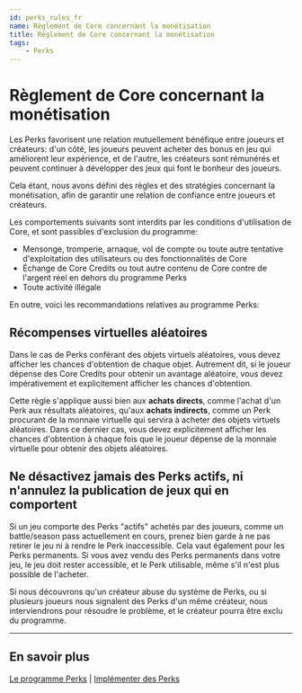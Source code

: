 ```yaml
---
id: perks_rules_fr
name: Règlement de Core concernant la monétisation
title: Règlement de Core concernant la monétisation
tags:
    - Perks
---
```


# Règlement de Core concernant la monétisation

Les Perks favorisent une relation mutuellement bénéfique entre joueurs et créateurs: d'un côté, les joueurs peuvent acheter des bonus en jeu qui améliorent leur expérience, et de l'autre, les créateurs sont rémunérés et peuvent continuer à développer des jeux qui font le bonheur des joueurs.

Cela étant, nous avons défini des règles et des stratégies concernant la monétisation, afin de garantir une relation de confiance entre joueurs et créateurs.

Les comportements suivants sont interdits par les conditions d'utilisation de Core, et sont passibles d'exclusion du programme:

- Mensonge, tromperie, arnaque, vol de compte ou toute autre tentative d'exploitation des utilisateurs ou des fonctionnalités de Core
- Échange de Core Credits ou tout autre contenu de Core contre de l'argent réel en dehors du programme Perks
- Toute activité illégale

En outre, voici les recommandations relatives au programme Perks:

## Récompenses virtuelles aléatoires

Dans le cas de Perks conférant des objets virtuels aléatoires, vous devez afficher les chances d'obtention de chaque objet. Autrement dit, si le joueur dépense des Core Credits pour obtenir un avantage aléatoire, vous devez impérativement et explicitement afficher les chances d'obtention.

Cette règle s'applique aussi bien aux **achats directs**, comme l'achat d'un Perk aux résultats aléatoires, qu'aux **achats indirects**, comme un Perk procurant de la monnaie virtuelle qui servira à acheter des objets virtuels aléatoires. Dans ce dernier cas, vous devez explicitement afficher les chances d'obtention à chaque fois que le joueur dépense de la monnaie virtuelle pour obtenir des objets aléatoires.

## Ne désactivez jamais des Perks actifs, ni n'annulez la publication de jeux qui en comportent

Si un jeu comporte des Perks "actifs" achetés par des joueurs, comme un battle/season pass actuellement en cours, prenez bien garde à ne pas retirer le jeu ni à rendre le Perk inaccessible. Cela vaut également pour les Perks permanents. Si vous avez vendu des Perks permanents dans votre jeu, le jeu doit rester accessible, et le Perk utilisable, même s'il n'est plus possible de l'acheter.

Si nous découvrons qu'un créateur abuse du système de Perks, ou si plusieurs joueurs nous signalent des Perks d'un même créateur, nous interviendrons pour résoudre le problème, et le créateur pourra être exclu du programme.

---

## En savoir plus

[Le programme Perks](perks_program.fr.md) | [Implémenter des Perks](implementing_perks.fr.md)
